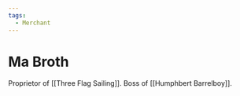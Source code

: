 ```yaml
---
tags:
  - Merchant
---
```

# Ma Broth 

Proprietor of [[Three Flag Sailing]].
Boss of [[Humphbert Barrelboy]].